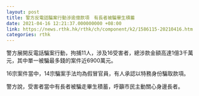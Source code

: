```yaml
---
layout: post
title: 警方反電話騙案行動涉逾億款項　有長者被騙畢生積蓄
date: 2021-04-16 12:21:37.000000000 +08:00
link: https://news.rthk.hk/rthk/ch/component/k2/1586115-20210416.htm
categories: rthk
---
```


警方展開反電話騙案行動，拘捕11人，涉及16受害者，總涉款金額高達1億3千萬元，其中單一被騙最多錢的案件近6900萬元。

16宗案件當中，14宗騙案手法均為假冒官員，有人承認以特務身份騙取款項。

警方說，受害者當中有長者被騙走畢生積蓄，呼籲市民主動關心身邊長者。
